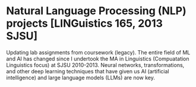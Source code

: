 # Natural Language Processing (NLP) projects [LINGuistics 165, 2013 SJSU]
Updating lab assignments from coursework (legacy). The entire field of ML and AI has changed since I undertook the MA in Linguistics (Compuatation Linguistics focus) at SJSU 2010-2013. Neural networks, transformations, and other deep learning techniques that have given us AI (artificial intelligence) and large language models (LLMs) are now key. 

